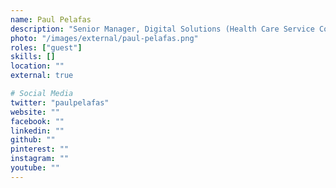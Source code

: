 ```yaml
---
name: Paul Pelafas
description: "Senior Manager, Digital Solutions​ (Health Care Service Corp.)"
photo: "/images/external/paul-pelafas.png"
roles: ["guest"]
skills: []
location: ""
external: true

# Social Media
twitter: "paulpelafas"
website: ""
facebook: ""
linkedin: ""
github: ""
pinterest: ""
instagram: ""
youtube: ""
---
```

